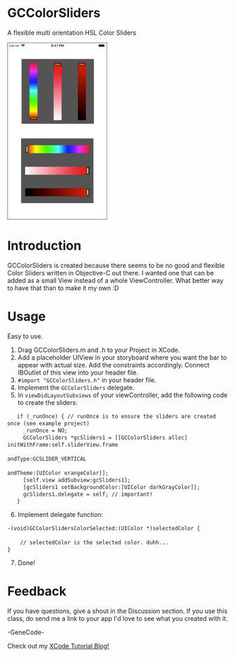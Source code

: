 # GCColorSliders
 A flexible multi orientation HSL Color Sliders

 <img src="sample.gif" height=400>

 # Introduction
 GCColorSliders is created because there seems to be no good and flexible Color Sliders written in
 Objective-C out there. I wanted one that can be added as a small View instead of a whole ViewController.
 What better way to have that than to make it my own :D

 # Usage
 Easy to use.

 1. Drag GCColorSliders.m and .h to your Project in XCode.
 2. Add a placeholder UIView in your storyboard where you want the bar to appear with actual size. Add
 the constraints accordingly. Connect IBOutlet of this view into your header file.
 3. `#import "GCColorSliders.h"` in your header file.
 4. Implement the `GCColorSliders` delegate.
 5. In `viewDidLayoutSubviews` of your viewController, add the following code to create the sliders:
 ```obj-c
    if (_runOnce) { // runOnce is to ensure the sliders are created once (see example project)
      _runOnce = NO;
      GCColorSliders *gcSliders1 = [[GCColorSliders alloc] initWithFrame:self.sliderView.frame
                                                                 andType:GCSLIDER_VERTICAL
                                                                 andTheme:[UIColor orangeColor]];
      [self.view addSubview:gcSliders1];
      [gcSliders1 setBackgroundColor:[UIColor darkGrayColor]];
      gcSliders1.delegate = self; // important!
    }
 ```
 6. Implement delegate function:
 ```obj-c
 -(void)GCColorSlidersColorSelected:(UIColor *)selectedColor {

     // selectedColor is the selected color. duhh...
 }
 ```
 7. Done!

 # Feedback

 If you have questions, give a shout in the Discussion section. If you use this class,
 do send me a link to your app I'd love to see what you created with it.

 -GeneCode-

 Check out my [XCode Tutorial Blog!](https://xcodenoobies.blogspot.com "XCode Tutorial Blog")
